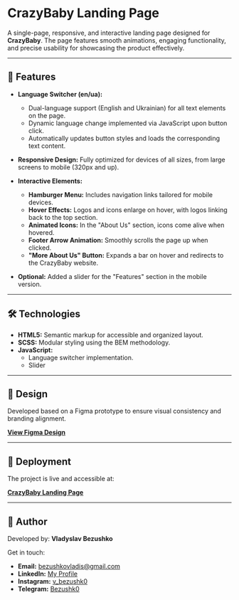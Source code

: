 # **CrazyBaby Landing Page**

A single-page, responsive, and interactive landing page designed for **CrazyBaby**. The page features smooth animations, engaging functionality, and precise usability for showcasing the product effectively.

---

## 🌟 **Features**

- **Language Switcher (en/ua):**
  - Dual-language support (English and Ukrainian) for all text elements on the page.
  - Dynamic language change implemented via JavaScript upon button click.
  - Automatically updates button styles and loads the corresponding text content.

- **Responsive Design:** Fully optimized for devices of all sizes, from large screens to mobile (320px and up).
- **Interactive Elements:**
  - **Hamburger Menu:** Includes navigation links tailored for mobile devices.
  - **Hover Effects:** Logos and icons enlarge on hover, with logos linking back to the top section.
  - **Animated Icons:** In the "About Us" section, icons come alive when hovered.
  - **Footer Arrow Animation:** Smoothly scrolls the page up when clicked.
  - **"More About Us" Button:** Expands a bar on hover and redirects to the CrazyBaby website.
- **Optional:** Added a slider for the "Features" section in the mobile version.

---

## 🛠️ **Technologies**

- **HTML5:** Semantic markup for accessible and organized layout.
- **SCSS:** Modular styling using the BEM methodology.
- **JavaScript:**
  - Language switcher implementation.
  - Slider

---

## 🎨 **Design**

Developed based on a Figma prototype to ensure visual consistency and branding alignment.

[**View Figma Design**](https://www.figma.com/file/Ujp7bCFuvuJlkn8TSbQPSZ/%E2%84%9611-(kickstarter)?node-id=19655%3A33)

---

## 🚀 **Deployment**

The project is live and accessible at:

[**CrazyBaby Landing Page**](https://bezushk0.github.io/CrazyBaby/)

---

## 👤 **Author**

Developed by: **Vladyslav Bezushko**

Get in touch:

- **Email:** bezushkovladis@gmail.com  
- **LinkedIn:** [My Profile](https://www.linkedin.com/in/vladislav-bezushko-173795232/)  
- **Instagram:** [v_bezushk0](https://www.instagram.com/v_bezushk0/)  
- **Telegram:** [Bezushk0](https://t.me/Bezushk0)
